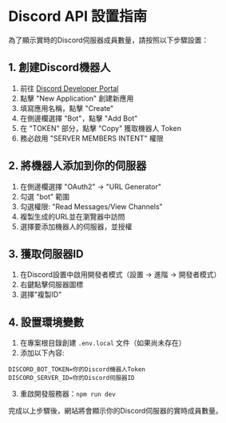 # Discord API 設置指南

為了顯示實時的Discord伺服器成員數量，請按照以下步驟設置：

## 1. 創建Discord機器人

1. 前往 [Discord Developer Portal](https://discord.com/developers/applications)
2. 點擊 "New Application" 創建新應用
3. 填寫應用名稱，點擊 "Create"
4. 在側邊欄選擇 "Bot"，點擊 "Add Bot"
5. 在 "TOKEN" 部分，點擊 "Copy" 獲取機器人 Token
6. 務必啟用 "SERVER MEMBERS INTENT" 權限

## 2. 將機器人添加到你的伺服器

1. 在側邊欄選擇 "OAuth2" -> "URL Generator"
2. 勾選 "bot" 範圍
3. 勾選權限: "Read Messages/View Channels"
4. 複製生成的URL並在瀏覽器中訪問
5. 選擇要添加機器人的伺服器，並授權

## 3. 獲取伺服器ID

1. 在Discord設置中啟用開發者模式（設置 -> 進階 -> 開發者模式）
2. 右鍵點擊伺服器圖標
3. 選擇"複製ID"

## 4. 設置環境變數

1. 在專案根目錄創建 `.env.local` 文件（如果尚未存在）
2. 添加以下內容:

```
DISCORD_BOT_TOKEN=你的Discord機器人Token
DISCORD_SERVER_ID=你的Discord伺服器ID
```

3. 重啟開發服務器：`npm run dev`

完成以上步驟後，網站將會顯示你的Discord伺服器的實時成員數量。 
